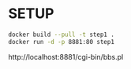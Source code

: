 # SETUP

```sh
docker build --pull -t step1 .
docker run -d -p 8881:80 step1
```

http://localhost:8881/cgi-bin/bbs.pl
